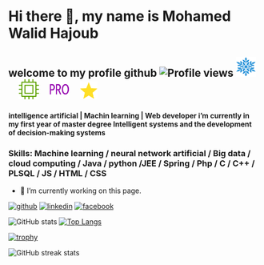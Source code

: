 
# Hi there 👋, my name is Mohamed Walid Hajoub
## welcome to my profile github ![Profile views](https://gpvc.arturio.dev/mohamedwalidhajoub) <a href='https://archiveprogram.github.com/'><img src='https://raw.githubusercontent.com/acervenky/animated-github-badges/master/assets/acbadge.gif' width='40' height='40'></a> <a href='https://docs.github.com/en/developers'><img src='https://raw.githubusercontent.com/acervenky/animated-github-badges/master/assets/devbadge.gif' width='40' height='40'></a> <a href='https://github.com/pricing'><img src='https://raw.githubusercontent.com/acervenky/animated-github-badges/master/assets/pro.gif' width='40' height='40'></a> <a href='https://stars.github.com/'><img src='https://raw.githubusercontent.com/acervenky/animated-github-badges/master/assets/starbadge.gif' width='35' height='35'></a> 

#### intelligence artificial | Machin learning | Web developer i’m currently in my first year of master degree Intelligent systems and the development of decision-making systems


### Skills: Machine learning / neural network artificial / Big data / cloud computing / Java / python /JEE / Spring / Php / C / C++ / PLSQL / JS / HTML / CSS

- 🔭 I’m currently working on this page.


 [<img src='https://cdn.jsdelivr.net/npm/simple-icons@3.0.1/icons/github.svg' alt='github' height='40'>](https://github.com/mohamedwalidhajoub)  [<img src='https://cdn.jsdelivr.net/npm/simple-icons@3.0.1/icons/linkedin.svg' alt='linkedin' height='40'>](https://www.linkedin.com/in/https://www.linkedin.com/in/mohamed-walid-hajoub-b86483203//)  [<img src='https://cdn.jsdelivr.net/npm/simple-icons@3.0.1/icons/facebook.svg' alt='facebook' height='40'>](https://www.facebook.com/https://www.facebook.com/mohamedwalidhaj)  


![GitHub stats](https://github-readme-stats.vercel.app/api?username=mohamedwalidhajoub&show_icons=true)  [![Top Langs](https://github-readme-stats.vercel.app/api/top-langs/?username=mohamedwalidhajoub)](https://github.com/anuraghazra/github-readme-stats)



[![trophy](https://github-profile-trophy.vercel.app/?username=mohamedwalidhajoub)](https://github.com/ryo-ma/github-profile-trophy)

![GitHub streak stats](https://github-readme-streak-stats.herokuapp.com/?user=mohamedwalidhajoub)  



